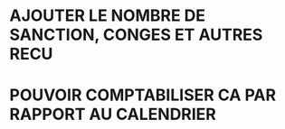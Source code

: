 # AJOUTER LE NOMBRE DE SANCTION, CONGES ET AUTRES RECU

# POUVOIR COMPTABILISER CA PAR RAPPORT AU CALENDRIER
